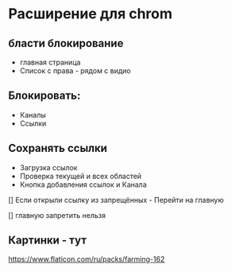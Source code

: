 
# Расширение для chrom

## бласти блокирование
- главная страница
- Список с права - рядом с видио
## Блокировать:
- Каналы
- Ссылки




## Сохранять ссылки
- Загрузка ссылок
- Проверка текущей и всех областей
- Кнопка добавления ссылок и Канала

[] Если открыли ссылку из запрещённых - Перейти на главную

[] главную запретить нельзя


## Картинки - тут
https://www.flaticon.com/ru/packs/farming-162
